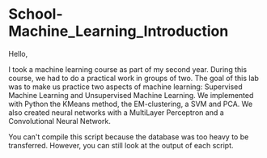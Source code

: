 # School-Machine_Learning_Introduction
 
Hello,

I took a machine learning course as part of my second year. During this course, we had to do a practical work in groups of two. The goal of this lab was to make us practice two aspects of machine learning: Supervised Machine Learning and Unsupervised Machine Learning. We implemented with Python the KMeans method, the EM-clustering, a SVM and PCA. We also created neural networks with a MultiLayer Perceptron and a Convolutional Neural Network.

You can't compile this script because the database was too heavy to be transferred. 
However, you can still look at the output of each script.
